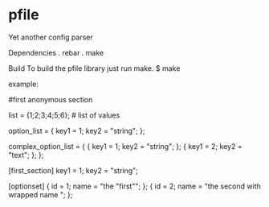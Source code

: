 pfile
=====

Yet another config parser

Dependencies
. rebar
. make

Build
To build the pfile library just run make.
$ make


example:

#first anonymous section

list = {1;2;3;4;5;6}; # list of values

option_list = 
{
  key1 = 1;
  key2 = "string";
};

complex_option_list = 
{
  {
    key1 = 1;
    key2 = "string";
  };
  {
    key1 = 2;
    key2 = "text";
  };
};

[first_section]
key1 = 1;
key2 = "string";

[optionset]
{
  id = 1;
  name = "the \"first\"";
};
{
  id = 2;
  name = 
"the second
with
wrapped
name
";
};
 

